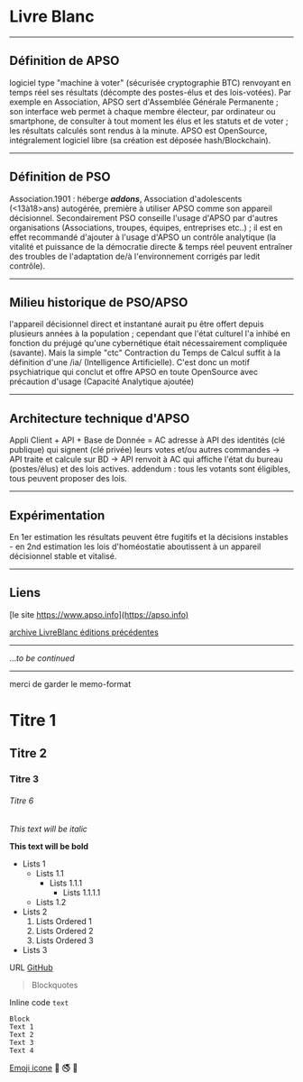 # Livre Blanc

***

## Définition de APSO

   logiciel type "machine à voter" (sécurisée cryptographie BTC) renvoyant en temps réel ses résultats (décompte des postes-élus et des lois-votées). Par exemple en Association, APSO sert d'Assemblée Générale Permanente ; son interface web permet à chaque membre électeur, par ordinateur ou smartphone, de consulter à tout moment les élus et les statuts et de voter ; les résultats calculés sont rendus à la minute. APSO est OpenSource, intégralement logiciel libre (sa création est déposée hash/Blockchain).
   
***

## Définition de PSO
   
Association.1901 : héberge ***addons***, Association d'adolescents (<13à18>ans) autogérée, première à utiliser APSO comme son appareil décisionnel. Secondairement PSO conseille l'usage d'APSO par d'autres organisations (Associations, troupes, équipes, entreprises etc..) ; il est en effet recommandé d'ajouter à l'usage d'APSO un contrôle analytique (la vitalité et puissance de la démocratie directe & temps réel peuvent entraîner des troubles de l'adaptation de/à l'environnement corrigés par ledit contrôle).
 
***

## Milieu historique de PSO/APSO

l'appareil décisionnel direct et instantané aurait pu être offert depuis plusieurs années à la population ; cependant que l'état culturel l'a inhibé en fonction du préjugé qu'une cybernétique était nécessairement compliquée (savante). Mais la simple "ctc" Contraction du Temps de Calcul suffit à la définition d'une /ia/ (Intelligence Artificielle). C'est donc un motif psychiatrique qui conclut et offre APSO en toute OpenSource avec précaution d'usage (Capacité Analytique ajoutée)

***

## Architecture technique d'APSO

Appli Client + API + Base de Donnée = AC adresse à API des identités (clé publique) qui signent (clé privée) leurs votes et/ou autres commandes -> API traite et calcule sur BD -> API renvoit à AC qui affiche l'état du bureau (postes/élus) et des lois actives. addendum : tous les votants sont éligibles, tous peuvent proposer des lois.

***

## Expérimentation

En 1er estimation les résultats peuvent être fugitifs et la décisions instables - en 2nd estimation les lois d'homéostatie aboutissent à un appareil décisionnel stable et vitalisé.

***

## Liens
[le site https://www.apso.info](https://apso.info)

[archive LivreBlanc éditions précédentes](https://apso.info/2015/htm/20150326092400-LG_LivrBlan.htm)
   
***

...*to be continued*


***
merci de garder le memo-format
# Titre 1
## Titre 2
### Titre 3
###### Titre 6

*This text will be italic*

**This text will be bold**

* Lists 1
	* Lists 1.1
		* Lists 1.1.1
			* Lists 1.1.1.1
	* Lists 1.2
* Lists 2
	1. Lists Ordered 1
	2. Lists Ordered 2
	3. Lists Ordered 3
* Lists 3

URL [GitHub](http://github.com)

> Blockquotes

Inline code `text`

```
Block
Text 1
Text 2
Text 3
Text 4
```
[Emoji icone](http://www.emoji-cheat-sheet.com/) :cinema: :no_smoking: :children_crossing:
